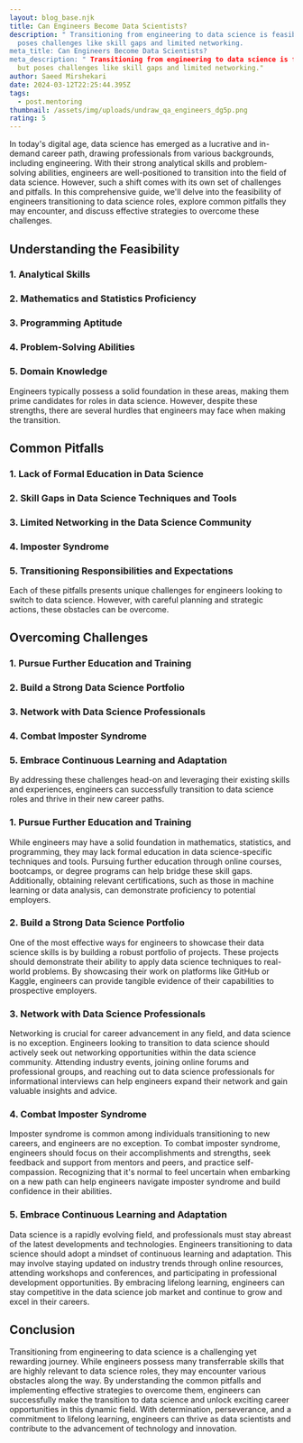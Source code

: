 ```yaml
---
layout: blog_base.njk
title: Can Engineers Become Data Scientists?
description: " Transitioning from engineering to data science is feasible but
  poses challenges like skill gaps and limited networking.
meta_title: Can Engineers Become Data Scientists?
meta_description: " Transitioning from engineering to data science is feasible
  but poses challenges like skill gaps and limited networking."
author: Saeed Mirshekari
date: 2024-03-12T22:25:44.395Z
tags:
  - post.mentoring
thumbnail: /assets/img/uploads/undraw_qa_engineers_dg5p.png
rating: 5
---
```



In today's digital age, data science has emerged as a lucrative and in-demand career path, drawing professionals from various backgrounds, including engineering. With their strong analytical skills and problem-solving abilities, engineers are well-positioned to transition into the field of data science. However, such a shift comes with its own set of challenges and pitfalls. In this comprehensive guide, we'll delve into the feasibility of engineers transitioning to data science roles, explore common pitfalls they may encounter, and discuss effective strategies to overcome these challenges.

## Understanding the Feasibility

### 1. Analytical Skills
### 2. Mathematics and Statistics Proficiency
### 3. Programming Aptitude
### 4. Problem-Solving Abilities
### 5. Domain Knowledge

Engineers typically possess a solid foundation in these areas, making them prime candidates for roles in data science. However, despite these strengths, there are several hurdles that engineers may face when making the transition.

## Common Pitfalls

### 1. Lack of Formal Education in Data Science
### 2. Skill Gaps in Data Science Techniques and Tools
### 3. Limited Networking in the Data Science Community
### 4. Imposter Syndrome
### 5. Transitioning Responsibilities and Expectations

Each of these pitfalls presents unique challenges for engineers looking to switch to data science. However, with careful planning and strategic actions, these obstacles can be overcome.

## Overcoming Challenges

### 1. Pursue Further Education and Training
### 2. Build a Strong Data Science Portfolio
### 3. Network with Data Science Professionals
### 4. Combat Imposter Syndrome
### 5. Embrace Continuous Learning and Adaptation

By addressing these challenges head-on and leveraging their existing skills and experiences, engineers can successfully transition to data science roles and thrive in their new career paths.

### 1. **Pursue Further Education and Training**

While engineers may have a solid foundation in mathematics, statistics, and programming, they may lack formal education in data science-specific techniques and tools. Pursuing further education through online courses, bootcamps, or degree programs can help bridge these skill gaps. Additionally, obtaining relevant certifications, such as those in machine learning or data analysis, can demonstrate proficiency to potential employers.

### 2. **Build a Strong Data Science Portfolio**

One of the most effective ways for engineers to showcase their data science skills is by building a robust portfolio of projects. These projects should demonstrate their ability to apply data science techniques to real-world problems. By showcasing their work on platforms like GitHub or Kaggle, engineers can provide tangible evidence of their capabilities to prospective employers.

### 3. **Network with Data Science Professionals**

Networking is crucial for career advancement in any field, and data science is no exception. Engineers looking to transition to data science should actively seek out networking opportunities within the data science community. Attending industry events, joining online forums and professional groups, and reaching out to data science professionals for informational interviews can help engineers expand their network and gain valuable insights and advice.

### 4. **Combat Imposter Syndrome**

Imposter syndrome is common among individuals transitioning to new careers, and engineers are no exception. To combat imposter syndrome, engineers should focus on their accomplishments and strengths, seek feedback and support from mentors and peers, and practice self-compassion. Recognizing that it's normal to feel uncertain when embarking on a new path can help engineers navigate imposter syndrome and build confidence in their abilities.

### 5. **Embrace Continuous Learning and Adaptation**

Data science is a rapidly evolving field, and professionals must stay abreast of the latest developments and technologies. Engineers transitioning to data science should adopt a mindset of continuous learning and adaptation. This may involve staying updated on industry trends through online resources, attending workshops and conferences, and participating in professional development opportunities. By embracing lifelong learning, engineers can stay competitive in the data science job market and continue to grow and excel in their careers.

## Conclusion

Transitioning from engineering to data science is a challenging yet rewarding journey. While engineers possess many transferrable skills that are highly relevant to data science roles, they may encounter various obstacles along the way. By understanding the common pitfalls and implementing effective strategies to overcome them, engineers can successfully make the transition to data science and unlock exciting career opportunities in this dynamic field. With determination, perseverance, and a commitment to lifelong learning, engineers can thrive as data scientists and contribute to the advancement of technology and innovation.